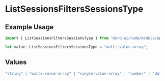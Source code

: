 # ListSessionsFiltersSessionsType

## Example Usage

```typescript
import { ListSessionsFiltersSessionsType } from "@orq-ai/node/models/operations";

let value: ListSessionsFiltersSessionsType = "multi-value-array";
```

## Values

```typescript
"string" | "multi-value-array" | "single-value-array" | "number" | "date" | "object" | "boolean" | "evaluator"
```